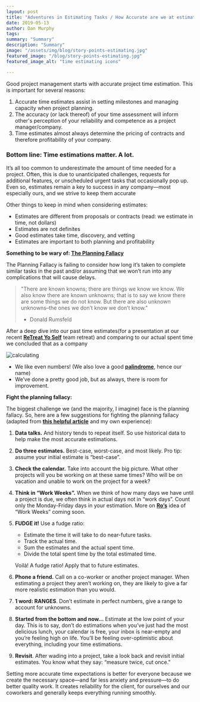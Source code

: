 ```yaml
---
layout: post
title: "Adventures in Estimating Tasks / How Accurate are we at estimating tasks at Savas"
date: 2019-05-13
author: Dan Murphy
tags: 
summary: "Summary"
description: "Summary"
image: "/assets/img/blog/story-points-estimating.jpg"
featured_image: "/blog/story-points-estimating.jpg"
featured_image_alt: "time estimating icons"

---
```

Good project management starts with accurate project time estimation. This is important for several reasons:

1. Accurate time estimates assist in setting milestones and managing capacity when project planning.
2. The accuracy (or lack thereof) of your time assessment will inform other's perception of your reliability and competence as a project manager/company.
3. Time estimates almost always determine the pricing of contracts and therefore profitability of your company. 

### Bottom line: Time estimations matter. A lot.

It’s all too common to underestimate the amount of time needed for a project. Often, this is due to unanticipated challenges, requests for additional features, or unscheduled urgent tasks that occasionally pop up. Even so, estimates remain a key to success in any company—most especially ours, and we strive to keep them accurate 

Other things to keep in mind when considering estimates:

* Estimates are different from proposals or contracts (read: we estimate in time, not dollars)
* Estimates are not definites
* Good estimates take time, discovery, and vetting
* Estimates are important to both planning and profitability

**Something to be wary of: [The Planning Fallacy](https://www.fastcompany.com/90313102/how-to-get-better-at-estimating-your-time)**

The Planning Fallacy is failing to consider how long it’s taken to complete similar tasks in the past and/or assuming that we won’t run into any complications that will cause delays.

>"There are known knowns; there are things we know we know. We also know there are known unknowns; that is to say we know there are some things we do not know. But there are also unknown unknowns–the ones we don’t know we don’t know." 
>- Donald Rumsfeld


After a deep dive into our past time estimates(for a presentation at our recent **[ReTreat Yo Self](https://savaslabs.com/2019/04/08/savas-retreat-yo-self.html)** team retreat) and comparing to our actual spent time we concluded that as a company

<div class="blog-image-large">
<img alt="calculating" src="/assets/img/blog/calculating.gif">
</div>

* We like even numbers! (We also love a good **[palindrome](http://en.wikipedia.org/wiki/Palindrome)**, hence our name)
* We’ve done a pretty good job, but as always, there is room for improvement.

**Fight the planning fallacy:**

The biggest challenge we (and  the majority, I imagine) face is the planning fallacy. So, here are a few suggestions for fighting the planning fallacy (adapted from **[this helpful article](https://www.fastcompany.com/90313102/how-to-get-better-at-estimating-your-time)** and my own experience):

1. **Data talks.** And history tends to repeat itself. So use historical data to help make the most accurate estimations.
2. **Do three estimates.** Best-case, worst-case, and most likely. Pro tip: assume your initial estimate is “best-case”.
3. **Check the calendar.** Take into account the big picture. What other projects will you be working on at these same times? Who will be on vacation and unable to work on the project for a week?
4. **Think in “Work Weeks”.** When we think of how many days we have until a project is due, we often think in actual days not in “work days”. Count only the Monday-Friday days in your estimation. More on **[Ro’s](https://savaslabs.com/company/ro-wang/)** idea of “Work Weeks” coming soon.
5. **FUDGE it!** Use a fudge ratio:
	- Estimate the time it will take to do near-future tasks.
	- Track the actual time.
	- Sum the estimates and the actual spent time.
	- Divide the total spent time by the total estimated time.
	
	Voilà! A fudge ratio! Apply that to future estimates.
6. **Phone a friend.** Call on a co-worker or another project manager. When estimating a project they aren’t working on, they are likely to give a far more realistic estimation than you would.
7. **1 word: RANGES**. Don’t estimate in perfect numbers, give a range to account for unknowns.
8. **Started from the bottom and now...** Estimate at the low point of your day. This is to say, don’t do estimations when you’ve just had the most delicious lunch, your calendar is free, your inbox is near-empty and you’re feeling high on life. You’ll be feeling over-optimistic about everything, including your time estimations.
9. **Revisit**. After wading into a project, take a look back and revisit initial estimates. You know what they say: “measure twice, cut once."

Setting more accurate time expectations is better for everyone because we create the necessary space—and far less anxiety and pressure—to do better quality work. It creates reliability for the client, for ourselves and our coworkers and generally keeps everything running smoothly.